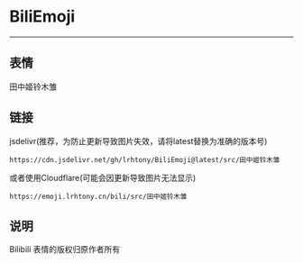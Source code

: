 # BiliEmoji
---
## 表情
田中姬铃木雏
## 链接
jsdelivr(推荐，为防止更新导致图片失效，请将latest替换为准确的版本号)
```
https://cdn.jsdelivr.net/gh/lrhtony/BiliEmoji@latest/src/田中姬铃木雏
```
或者使用Cloudflare(可能会因更新导致图片无法显示)
```
https://emoji.lrhtony.cn/bili/src/田中姬铃木雏
```
## 说明
Bilibili 表情的版权归原作者所有
